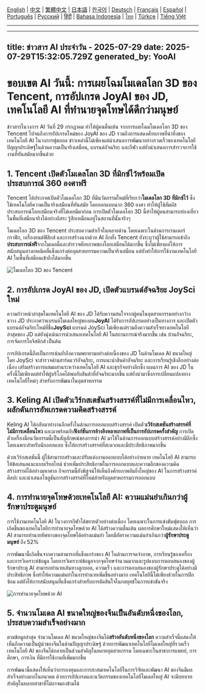 [English](./en.md) | [中文](./zh.md) | [繁體中文](./zh-TW.md) | [日本語](./ja.md) | [한국어](./ko.md) | [Deutsch](./de.md) | [Français](./fr.md) | [Español](./es.md) | [Português](./pt.md) | [Русский](./ru.md) | [हिंदी](./hi.md) | [Bahasa Indonesia](./id.md) | [ไทย](./th.md) | [Türkçe](./tr.md) | [Tiếng Việt](./vi.md)

---

---
title: ข่าวสาร AI ประจำวัน - 2025-07-29
date: 2025-07-29T15:32:05.729Z
generated_by: YooAI
---

# ขอบเขต AI วันนี้: การเผยโฉมโมเดลโลก 3D ของ Tencent, การอัปเกรด JoyAI ของ JD, เทคโนโลยี AI ที่ทำนายจุดโทษได้ดีกว่ามนุษย์

ข่าวสารในวงการ AI วันที่ 29 กรกฎาคม ทำให้ผู้คนตื่นเต้น จากการเผยโฉมโมเดลโลก 3D ของ Tencent ไปจนถึงการอัปเกรดใหม่ของ JoyAI ของ JD รวมถึงการแสดงศักยภาพที่น่าทึ่งของเทคโนโลยี AI ในวงการฟุตบอล ข่าวเหล่านี้ไม่เพียงแต่นำเสนอการพัฒนาอย่างรวดเร็วของเทคโนโลยีปัญญาประดิษฐ์ในด้านความเป็นจริงเสมือน, แบรนด์อัจฉริยะ และกีฬา แต่ยังนำเสนอการสำรวจการใช้งานที่ทันสมัยมากขึ้นด้วย

## 1. Tencent เปิดตัวโมเดลโลก 3D ที่มิกซ์ไว้พร้อมเปิดประสบการณ์ 360 องศาฟรี

Tencent ได้ประกาศเปิดตัวโมเดลโลก 3D ที่มีนวัตกรรมใหม่ที่เรียกว่า**โมเดลโลก 3D ที่มิกซ์ไว้** ซึ่งใช้เทคโนโลยีความเป็นจริงเสมือนที่ทันสมัย โดยออกแบบฉาก 360 องศา ทำให้ผู้ใช้สัมผัสประสบการณ์โลกเสมือนจริงที่ไม่เคยมีมาก่อน การเปิดตัวโมเดลโลก 3D นี้ทำให้ผู้คนสามารถท่องเที่ยวในพื้นที่เสมือนจริงได้อย่างอิสระ รู้สึกเหมือนอยู่ในสถานที่นั้นจริงๆ

โมเดลโลก 3D ของ Tencent ประสบความสำเร็จในหลายด้าน โดยเฉพาะในด้านการเรนเดอร์กราฟิก, เครื่องยนต์ฟิสิกส์ และการสร้างฉากด้วย AI อีกทั้ง Tencent ยังระบุว่าผู้ใช้สามารถเข้าถึง**ประสบการณ์ฟรี**จากโมเดลนี้และสำรวจศักยภาพของโลกเสมือนได้มากขึ้น ซึ่งไม่เพียงแค่ให้การสนับสนุนทางเทคนิคที่แข็งแกร่งต่ออุตสาหกรรมความเป็นจริงเสมือน แต่ยังทำให้การใช้งานเทคโนโลยี AI ในพื้นที่เสมือนเข้าถึงได้มากขึ้น

![โมเดลโลก 3D ของ Tencent](https://via.placeholder.com/600x400?text=โมเดลโลก+3D+ของ+Tencent)

## 2. การอัปเกรด JoyAI ของ JD, เปิดตัวแบรนด์อัจฉริยะ JoySci ใหม่

ความก้าวหน้าล่าสุดในเทคโนโลยี AI ของ JD ได้รับความสนใจจากผู้คนในอุตสาหกรรมอย่างกว้างขวาง JD ประกาศว่าแบรนด์โมเดลใหญ่ของตน**JoyAI** ได้รับการอัปเกรดอย่างเป็นทางการ และเปิดตัวแบรนด์อัจฉริยะใหม่ที่ชื่อ**JoySci** แบรนด์ JoySci ไม่เพียงแต่รวมถึงความสำเร็จทางเทคโนโลยีล่าสุดของ JD แต่ยังมุ่งเน้นการนำเสนอเทคโนโลยี AI ในสถานการณ์จริงมากขึ้น เช่น บ้านอัจฉริยะ, การจัดการโลจิสติกส์ เป็นต้น

การอัปเกรดนี้ถือเป็นการเน้นย้ำถึงความพยายามอย่างต่อเนื่องของ JD ในด้านโมเดล AI ขนาดใหญ่ โดย JoySci จะสำรวจด้านฮาร์ดแวร์อัจฉริยะ, การแนะนำสินค้าอัจฉริยะ และการเรียนรู้เชิงลึกอย่างต่อเนื่อง เสริมสร้างการผสมผสานระหว่างเทคโนโลยี AI และธุรกิจอย่างลึกซึ้ง แผนการ AI ของ JD ในครั้งนี้ไม่เพียงแต่ทำให้ผู้บริโภคได้พบกับสินค้าที่อัจฉริยะมากขึ้น แต่ยังนำมาซึ่งการเปลี่ยนแปลงทางเทคโนโลยีใหม่ๆ สำหรับการพัฒนาในอุตสาหกรรม

## 3. Keling AI เปิดตัวเวิร์กสเตชันสร้างสรรค์ที่ไม่มีการเคลื่อนไหว, ผลักดันการอัพเกรดความคิดสร้างสรรค์

Keling AI ได้กลับมาทำงานอีกครั้งในด้านการออกแบบสร้างสรรค์ เปิดตัว**เวิร์กสเตชันสร้างสรรค์ที่ไม่มีการเคลื่อนไหว** และมาพร้อมกับ**ฟังก์ชันการอ้างอิงหลายภาพที่เป็นการอัปเกรดครั้งสำคัญ** การเปิดตัวเครื่องมือนวัตกรรมนี้เป็นสัญลักษณ์ของการนำ AI มาใช้ในด้านการออกแบบสร้างสรรค์อย่างมีลึกซึ้ง โดยเฉพาะสำหรับนักออกแบบ ซึ่งให้การสร้างสรรค์ที่สะดวกและมีประสิทธิภาพมากขึ้น

ด้วยเวิร์กสเตชันนี้ ผู้ใช้สามารถสร้างและปรับแต่งงานออกแบบได้อย่างง่ายดาย เทคโนโลยี AI สามารถให้ข้อเสนอแนะแบบเรียลไทม์ ช่วยเพิ่มประสิทธิภาพในการออกแบบและความลึกของความคิดสร้างสรรค์ได้อย่างมหาศาล กิจกรรมนี้ยังพิสูจน์ให้เห็นถึงศักยภาพอันยิ่งใหญ่ของ AI ในการสร้างสรรค์ศิลปะ และนำเสนอโซลูชันการสร้างสรรค์ที่ใหม่สำหรับอุตสาหกรรมการออกแบบ

## 4. การทำนายจุดโทษด้วยเทคโนโลยี AI: ความแม่นยำเกินกว่าผู้รักษาประตูมนุษย์

การใช้งานเทคโนโลยี AI ในวงการกีฬาได้ขยายตัวอย่างต่อเนื่อง โดยเฉพาะในการแข่งขันฟุตบอล การเกิดขึ้นของเทคโนโลยีการทำนายจุดโทษด้วย AI ได้สร้างความตื่นเต้น ผลการศึกษาใหม่แสดงให้เห็นว่า AI สามารถทำนายทิศทางของจุดโทษได้อย่างแม่นยำ โดยมีอัตราความแม่นยำเกินกว่า**ผู้รักษาประตูมนุษย์** ถึง 52%

การพัฒนานี้เกิดขึ้นจากความสามารถที่แข็งแกร่งของ AI ในด้านการจดจำภาพ, การเรียนรู้ของเครื่อง และการวิเคราะห์ข้อมูล โดยการวิเคราะห์ข้อมูลจากจุดโทษจำนวนมากและรูปแบบการตอบสนองของผู้รักษาประตู AI สามารถทำนายเส้นทางลูกบอล, ความเร็ว และการตอบสนองของผู้รักษาประตูได้อย่างมีประสิทธิภาพ ซึ่งทำให้ความแม่นยำในการทำนายเพิ่มขึ้นอย่างมาก เทคโนโลยีนี้ไม่เพียงช่วยในการฝึกซ้อม แต่ยังให้การสนับสนุนที่แข็งแกร่งสำหรับการตัดสินใจในกลยุทธ์ในการแข่งขันจริง

![การทำนายจุดโทษด้วย AI](https://via.placeholder.com/600x400?text=การทำนายจุดโทษด้วย+AI)

## 5. จำนวนโมเดล AI ขนาดใหญ่ของจีนเป็นอันดับหนึ่งของโลก, ประสบความสำเร็จอย่างมาก

ตามข้อมูลล่าสุด จำนวนโมเดล AI ขนาดใหญ่ของจีนได้**สร้างอันดับหนึ่งของโลก** ความสำเร็จนี้แสดงให้เห็นถึงความเป็นผู้นำของจีนในด้านปัญญาประดิษฐ์ ด้วยการพัฒนาเทคโนโลยีโมเดลใหญ่ที่รวดเร็ว เทคโนโลยี AI ของจีนได้กลายเป็นส่วนสำคัญในหลายอุตสาหกรรม โดยเฉพาะในสาขาการแพทย์, การศึกษา, การเงิน ที่มีการใช้งานที่เพิ่มมากขึ้น

การพัฒนานี้แสดงให้เห็นว่าการลงทุนและการสะสมเทคโนโลยีในการวิจัยและพัฒนา AI ของจีนมีผลสำเร็จอย่างมากในอนาคต ด้วยการอัปเกรดและนวัตกรรมของเทคโนโลยีโมเดลใหญ่ AI จะมีบทบาทสำคัญในหลายสาขาที่ไม่อาจมองข้ามได้